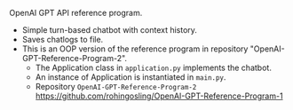 OpenAI GPT API reference program.
- Simple turn-based chatbot with context history.
- Saves chatlogs to file.
- This is an OOP version of the reference program in repository "OpenAI-GPT-Reference-Program-2".  
  - The Application class in `application.py` implements the chatbot.
  - An instance of Application is instantiated in `main.py`.
  - Repository `OpenAI-GPT-Reference-Program-2`
    https://github.com/rohingosling/OpenAI-GPT-Reference-Program-1
